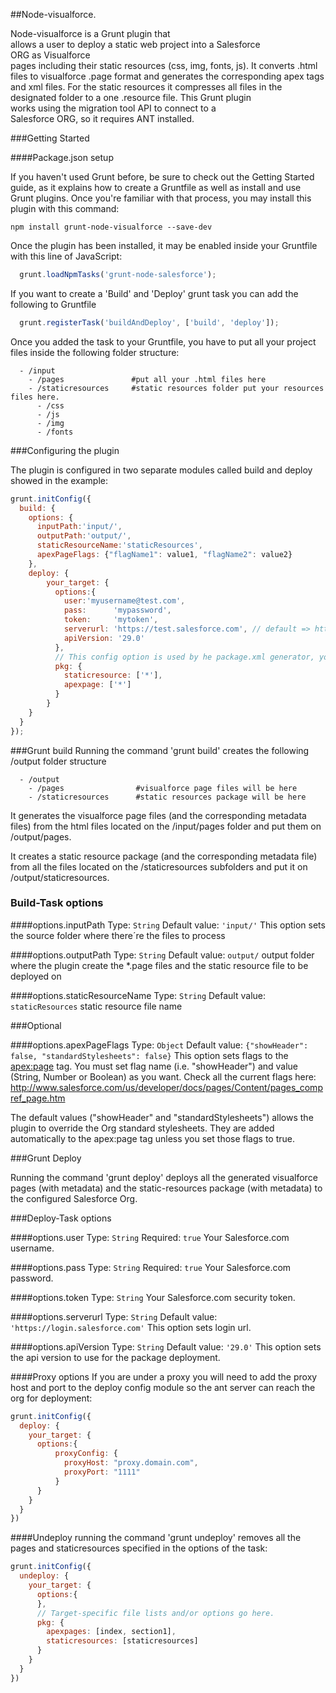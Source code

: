 ##Node-visualforce.

Node-visualforce is a Grunt plugin that allows a user to deploy a static web project into a Salesforce ORG as Visualforce pages including their static resources (css, img, fonts, js).
It converts .html files to visualforce .page format and generates the corresponding apex tags and xml files.
For the static resources it compresses all files in the designated folder to a one .resource file.
This Grunt plugin works using the migration tool API to connect to a Salesforce ORG, so it requires ANT installed. 

###Getting Started

####Package.json setup

If you haven't used Grunt before, be sure to check out the Getting Started guide, as it explains how to create a Gruntfile as well as install and use Grunt plugins. Once you're familiar with that process, you may install this plugin with this command:

```shell
npm install grunt-node-visualforce --save-dev
```

Once the plugin has been installed, it may be enabled inside your Gruntfile with this line of JavaScript:
```js
  grunt.loadNpmTasks('grunt-node-salesforce');
```
If you want to create a 'Build' and 'Deploy' grunt task you can add the following to Gruntfile
```js
  grunt.registerTask('buildAndDeploy', ['build', 'deploy']);
```
Once you added the task to your Gruntfile, you have to put all your project files inside the following folder structure:
```shell
  - /input
    - /pages               #put all your .html files here
    - /staticresources     #static resources folder put your resources files here.
      - /css
      - /js
      - /img
      - /fonts
```
###Configuring the plugin

The plugin is configured in two separate modules called build and deploy showed in the example:

```js
grunt.initConfig({
  build: {
    options: {
      inputPath:'input/',
      outputPath:'output/',
      staticResourceName:'staticResources',
      apexPageFlags: {"flagName1": value1, "flagName2": value2}
    },
    deploy: {
        your_target: {
          options:{
            user:'myusername@test.com',
            pass:      'mypassword',
            token:     'mytoken',
            serverurl: 'https://test.salesforce.com', // default => https://login.salesforce.com
            apiVersion: '29.0'
          },
          // This config option is used by he package.xml generator, you can target specific files or using '*' fot targeting all of a specific type
          pkg: {
            staticresource: ['*'],
            apexpage: ['*']
          }
        }
    }
  }
});
```


###Grunt build
Running the command 'grunt build' creates the following /output folder structure

```shell
  - /output
    - /pages                #visualforce page files will be here
    - /staticresources      #static resources package will be here
```
It generates the visualforce page files (and the corresponding metadata files) from the html files located on the /input/pages folder and put them on /output/pages.

It creates a static resource package (and the corresponding metadata file) from all the files located on the /staticresources subfolders and put it on /output/staticresources.

### Build-Task options

####options.inputPath
Type: `String`
Default value: `'input/'`
This option sets the source folder where there´re the files to process

####options.outputPath
Type: `String`
Default value: `output/`
output folder where the plugin create the *.page files and the static resource file to be deployed on

####options.staticResourceName
Type: `String`
Default value: `staticResources`
static resource file name

###Optional

####options.apexPageFlags
Type: `Object`
Default value: `{"showHeader": false, "standardStylesheets": false}`
This option sets flags to the <apex:page> tag. You must set flag name (i.e. "showHeader") and value (String, Number or Boolean) as you want. Check all the current flags here: http://www.salesforce.com/us/developer/docs/pages/Content/pages_compref_page.htm

The default values ("showHeader" and "standardStylesheets") allows the plugin to override the Org standard stylesheets. They are added automatically to the apex:page tag unless you set those flags to true.


###Grunt Deploy

Running the command 'grunt deploy' deploys all the generated visualforce pages (with metadata) and the static-resources package (with metadata) to the configured Salesforce Org.

###Deploy-Task options

####options.user
Type: `String`
Required: `true`
Your Salesforce.com username.

####options.pass
Type: `String`
Required: `true`
Your Salesforce.com password.

####options.token
Type: `String`
Your Salesforce.com security token.

####options.serverurl
Type: `String`
Default value: `'https://login.salesforce.com'`
This option sets login url.

####options.apiVersion
Type: `String`
Default value: `'29.0'`
This option sets the api version to use for the package deployment.

####Proxy options
If you are under a proxy you will need to add the proxy host and port to the deploy config module so the ant server can reach the org for deployment:
```js
grunt.initConfig({
  deploy: {
    your_target: {
      options:{
          proxyConfig: {
            proxyHost: "proxy.domain.com",
            proxyPort: "1111"
          }
      }
    }
  }
})
```

####Undeploy
running the command 'grunt undeploy' removes all the pages and staticresources specified in the options of the task:
```js
grunt.initConfig({
  undeploy: {
    your_target: {
      options:{
      },
      // Target-specific file lists and/or options go here.
      pkg: {   
        apexpages: [index, section1],
        staticresources: [staticresources]
      }
    }
  }
})
```